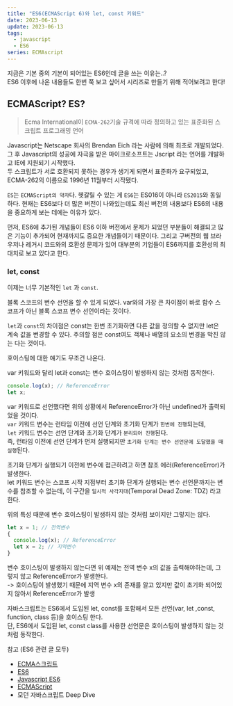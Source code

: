 ```yaml
---
title: "ES6(ECMAScript 6)와 let, const 키워드"
date: 2023-06-13
update: 2023-06-13
tags:
  - javascript
  - ES6
series: ECMAscript
---
```


지금은 기본 중의 기본이 되어있는 ES6인데 글을 쓰는 이유는..?  
ES6 이후에 나온 내용들도 한번 쭉 보고 싶어서 시리즈로 만들기 위해 적어보려고 한다!

## ECMAScript? ES?

> Ecma International이 `ECMA-262`기술 규격에 따라 정의하고 있는 표준화된 스크립트 프로그래밍 언어

Javascript는 Netscape 회사의 Brendan Eich 라는 사람에 의해 최초로 개발되었다. 그 후 Javascript의 성공에 자극을 받은 마이크로소프트는 Jscript 라는 언어를 개발하고 IE에 지원되기 시작했다.  
두 스크립트가 서로 호환되지 못하는 경우가 생기게 되면서 표준화가 요구되었고, ECMA-262의 이름으로 1996년 11월부터 시작됐다.

`ES`는 `ECMAScript의 약자`다. 헷갈릴 수 있는 게 `ES6`는 ES016이 아니라 `ES2015`와 동일하다.
현재는 ES6보다 더 많은 버전이 나와있는데도 최신 버전의 내용보다 ES6의 내용을 중요하게 보는 데에는 이유가 있다.

먼저, ES6에 추가된 개념들이 ES6 이하 버전에서 문제가 되었던 부분들이 해결되고 많은 기능이 추가되어 현재까지도 중요한 개념들이기 때문이다. 그리고 구버전의 웹 브라우저나 레거시 코드와의 호환성 문제가 있어 대부분의 기업들이 ES6까지를 호환성의 최대치로 보고 있다고 한다.

### let, const

이제는 너무 기본적인 `let` 과 `const`.

블록 스코프의 변수 선언을 할 수 있게 되었다. var와의 가장 큰 차이점이 바로 함수 스코프가 아닌 블록 스코프 변수 선언이라는 것이다.

`let`과 `const`의 차이점은 const는 한번 초기화하면 다른 값을 정의할 수 없지만 let은 계속 값을 변경할 수 있다. 주의할 점은 const여도 객체나 배열의 요소의 변경을 막진 않는 다는 것이다.

호이스팅에 대한 얘기도 무조건 나온다.

var 키워드와 달리 let과 const는 변수 호이스팅이 발생하지 않는 것처럼 동작한다.

```javascript
console.log(x); // ReferenceError
let x;
```

var 키워드로 선언했다면 위의 상황에서 ReferenceError가 아닌 undefined가 출력되었을 것이다.  
`var` 키워드 변수는 런타임 이전에 선언 단계와 초기화 단계가 `한번에 진행`되는데,  
`let` 키워드 변수는 선언 단계와 초기화 단계가 `분리되어 진행`된다.  
즉, 런타임 이전에 선언 단계가 먼저 실행되지만 `초기화 단계는 변수 선언문에 도달했을 때 실행`된다.

초기화 단계가 실행되기 이전에 변수에 접근하려고 하면 참조 에러(ReferenceError)가 발생한다.  
let 키워드 변수는 스코프 시작 지점부터 초기화 단계가 실행되는 변수 선언문까지는 변수를 참조할 수 없는데,
이 구간을 `일시적 사각지대`(Temporal Dead Zone: TDZ) 라고 한다.

위의 특성 때문에 변수 호이스팅이 발생하지 않는 것처럼 보이지만 그렇지는 않다.

```javascript
let x = 1; // 전역변수
{
  console.log(x); // ReferenceError
  let x = 2; // 지역변수
}
```

변수 호이스팅이 발생하지 않는다면 위 예제는 전역 변수 x의 값을 출력해야하는데,
그렇지 않고 ReferenceError가 발생한다.  
-> 호이스팅이 발생했기 때문에 지역 변수 x의 존재를 알고 있지만 값이 초기화 되어있지 않아서 ReferenceError가 발생

자바스크립트는 ES6에서 도입된 let, const를 포함해서 모든 선언(var, let ,const, function, class 등)을 호이스팅 한다.  
단, ES6에서 도입된 let, const class를 사용한 선언문은 호이스팅이 발생하지 않는 것처럼 동작한다.

참고 (ES6 관련 글 모두)

- [ECMA스크립트](https://ko.wikipedia.org/wiki/ECMA%EC%8A%A4%ED%81%AC%EB%A6%BD%ED%8A%B8)
- [ES6](https://velog.io/@krungy/ES6)
- [Javascript ES6](https://www.w3schools.com/js/js_es6.asp)
- [ECMAScript](https://www.zerocho.com/category/ECMAScript)
- 모던 자바스크립트 Deep Dive
